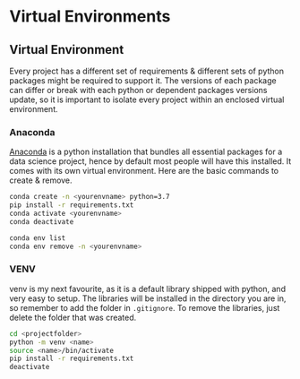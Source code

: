 # Virtual Environments

## Virtual Environment

Every project has a different set of requirements & different sets of python packages might be required to support it. The versions of each package can differ or break with each python or dependent packages versions update, so it is important to isolate every project within an enclosed virtual environment.

### Anaconda

[Anaconda](https://anaconda.org) is a python installation that bundles all essential packages for a data science project, hence by default most people will have this installed. It comes with its own virtual environment. Here are the basic commands to create & remove.

```bash
conda create -n <yourenvname> python=3.7
pip install -r requirements.txt
conda activate <yourenvname>
conda deactivate

conda env list
conda env remove -n <yourenvname>
```

### VENV

venv is my next favourite, as it is a default library shipped with python, and very easy to setup. The libraries will be installed in the directory you are in, so remember to add the folder in `.gitignore`.
To remove the libraries, just delete the folder that was created.

```bash
cd <projectfolder>
python -m venv <name>
source <name>/bin/activate
pip install -r requirements.txt
deactivate
```